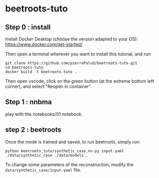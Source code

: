 # beetroots-tuto

## Step 0 : install

Install Docker Desktop (choose the version adapted to your OS): <https://www.docker.com/get-started/>

Then open a terminal wherever you want to install this tutorial, and run

```shell
git clone https://github.com/pierrePalud/beetroots-tuto.git
cd beetroots-tuto
docker build -t beetroots-tuto .
```

Then open vscode, click on the green button (at the extreme bottom left corner), and select "Reopen in container".

## Step 1 : nnbma

play with the notebooks/01 notebook.

## step 2 : beetroots

Once the mode is trained and saved, to run beetroots, simply run:

```shell
python beetroots_tuto/synthetic_case_nn.py input.yaml ./data/synthetic_case ./data/models .
```

To change some parameters of the reconstruction, modify the `data/synthetic_case/input.yaml` file.
